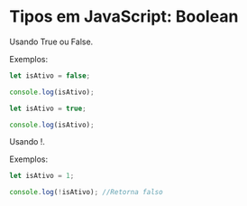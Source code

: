 # Tipos em JavaScript: Boolean

Usando True ou False.

Exemplos:

```js
let isAtivo = false;

console.log(isAtivo);
```

```js
let isAtivo = true;

console.log(isAtivo);
```

Usando !.

Exemplos:

```js
let isAtivo = 1;

console.log(!isAtivo); //Retorna falso
```